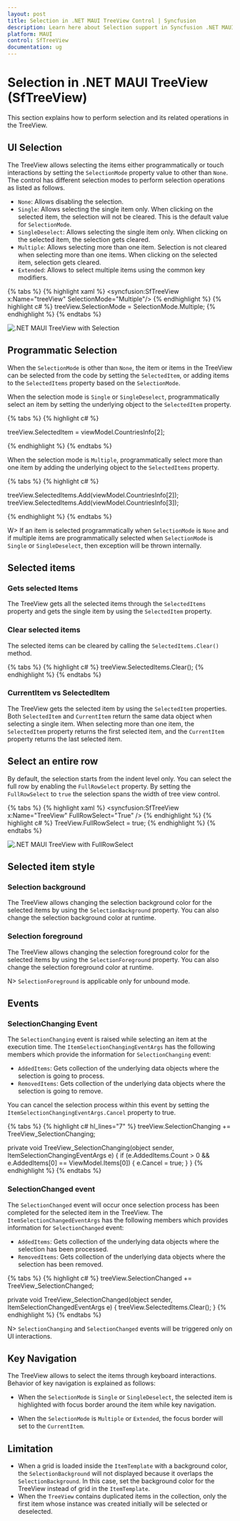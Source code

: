 ```yaml
---
layout: post
title: Selection in .NET MAUI TreeView Control | Syncfusion
description: Learn here about Selection support in Syncfusion .NET MAUI TreeView (SfTreeView) control and more.
platform: MAUI
control: SfTreeView
documentation: ug
---
```


# Selection in .NET MAUI TreeView (SfTreeView)

This section explains how to perform selection and its related operations in the TreeView.

## UI Selection
The TreeView allows selecting the items either programmatically or touch interactions by setting the `SelectionMode` property value to other than `None`. The control has different selection modes to perform selection operations as listed as follows.

* `None`: Allows disabling the selection.
* `Single`: Allows selecting the single item only. When clicking on the selected item, the selection will not be cleared. This is the default value for `SelectionMode`.
* `SingleDeselect`: Allows selecting the single item only. When clicking on the selected item, the selection gets cleared.
* `Multiple`: Allows selecting more than one item. Selection is not cleared when selecting more than one items. When clicking on the selected item, selection gets cleared.
* `Extended`: Allows to select multiple items using the common key modifiers.

{% tabs %}
{% highlight xaml %}
<syncfusion:SfTreeView x:Name="treeView" SelectionMode="Multiple"/>
{% endhighlight %}
{% highlight c# %}
treeView.SelectionMode = SelectionMode.Multiple;
{% endhighlight %}
{% endtabs %}

![.NET MAUI TreeView with Selection](Images/selection/MultipleSelection.png)

## Programmatic Selection

When the `SelectionMode` is other than `None`, the item or items in the TreeView can be selected from the code by setting the `SelectedItem`, or adding items to the `SelectedItems` property based on the `SelectionMode`.

When the selection mode is `Single` or `SingleDeselect`, programmatically select an item by setting the underlying object to the `SelectedItem` property.

{% tabs %}
{% highlight c# %}

treeView.SelectedItem = viewModel.CountriesInfo[2];

{% endhighlight %}
{% endtabs %}

When the selection mode is `Multiple`, programmatically select more than one item by adding the underlying object to the `SelectedItems` property.

{% tabs %}
{% highlight c# %}

treeView.SelectedItems.Add(viewModel.CountriesInfo[2]);
treeView.SelectedItems.Add(viewModel.CountriesInfo[3]);

{% endhighlight %}
{% endtabs %}

W> If an item is selected programmatically when `SelectionMode` is `None` and if multiple items are programmatically selected when `SelectionMode` is `Single` or `SingleDeselect`, then exception will be thrown internally.

## Selected items 

### Gets selected Items
The TreeView gets all the selected items through the `SelectedItems` property and gets the single item by using the `SelectedItem` property.

### Clear selected items
The selected items can be cleared by calling the `SelectedItems.Clear()` method.

{% tabs %}
{% highlight c# %}
treeView.SelectedItems.Clear();
{% endhighlight %}
{% endtabs %}
 
### CurrentItem vs SelectedItem

The TreeView gets the selected item by using the `SelectedItem` properties. Both `SelectedItem` and `CurrentItem` return the same data object when selecting a single item. When selecting more than one item, the `SelectedItem` property returns the first selected item, and the `CurrentItem` property returns the last selected item.

## Select an entire row

By default, the selection starts from the indent level only. You can select the full row by enabling the `FullRowSelect` property. By setting the `FullRowSelect` to `true` the selection spans the width of tree view control.

{% tabs %}
{% highlight xaml %}
<syncfusion:SfTreeView x:Name="TreeView" FullRowSelect="True" />
{% endhighlight %}
{% highlight c# %}
TreeView.FullRowSelect = true;
{% endhighlight %}
{% endtabs %}

![.NET MAUI TreeView with FullRowSelect](Images/selection/FullRowSelect.png)

## Selected item style

### Selection background

The TreeView allows changing the selection background color for the selected items by using the `SelectionBackground` property. You can also change the selection background color at runtime.

### Selection foreground

The TreeView allows changing the selection foreground color for the selected items by using the `SelectionForeground` property. You can also change the selection foreground color at runtime.

N> `SelectionForeground` is applicable only for unbound mode.

## Events

### SelectionChanging Event

The `SelectionChanging` event is raised while selecting an item at the execution time. The `ItemSelectionChangingEventArgs` has the following members which provide the information for `SelectionChanging` event:

* `AddedItems`: Gets collection of the underlying data objects where the selection is going to process.
* `RemovedItems`: Gets collection of the underlying data objects where the selection is going to remove.

You can cancel the selection process within this event by setting the `ItemSelectionChangingEventArgs.Cancel` property to true.

{% tabs %}
{% highlight c# hl_lines="7" %}
treeView.SelectionChanging += TreeView_SelectionChanging;  

private void TreeView_SelectionChanging(object sender, ItemSelectionChangingEventArgs e)
{
   if (e.AddedItems.Count > 0 && e.AddedItems[0] == ViewModel.Items[0])
   {
      e.Cancel = true;
   }
}
{% endhighlight %}
{% endtabs %}

### SelectionChanged event

The `SelectionChanged` event will occur once selection process has been completed for the selected item in the TreeView. The `ItemSelectionChangedEventArgs` has the following members which provides information for `SelectionChanged` event:

* `AddedItems`: Gets collection of the underlying data objects where the selection has been processed.
* `RemovedItems`: Gets collection of the underlying data objects where the selection has been removed.

{% tabs %}
{% highlight c# %}
treeView.SelectionChanged += TreeView_SelectionChanged;  

private void TreeView_SelectionChanged(object sender, ItemSelectionChangedEventArgs e)
{
   treeView.SelectedItems.Clear();
}
{% endhighlight %}
{% endtabs %}

N> `SelectionChanging` and `SelectionChanged` events will be triggered only on UI interactions.

## Key Navigation

The TreeView allows to select the items through keyboard interactions. Behavior of key navigation is explained as follows:

* When the `SelectionMode` is `Single` or `SingleDeselect`, the selected item is highlighted with focus border around the item while key navigation.

* When the `SelectionMode` is `Multiple` or `Extended`, the focus border will set to the `CurrentItem`.

## Limitation

* When a grid is loaded inside the `ItemTemplate` with a background color, the `SelectionBackground` will not displayed because it overlaps the `SelectionBackground`. In this case, set the background color for the TreeView instead of grid in the `ItemTemplate`.
* When the `TreeView` contains duplicated items in the collection, only the first item whose instance was created initially will be selected or deselected.